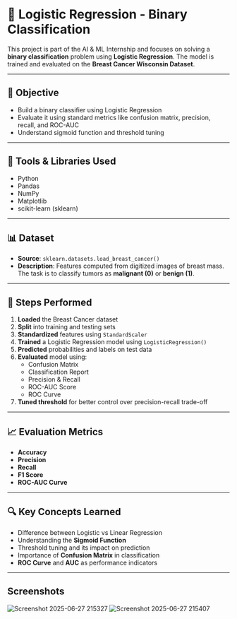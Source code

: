 # 🧠 Logistic Regression - Binary Classification

This project is part of the AI & ML Internship and focuses on solving a **binary classification** problem using **Logistic Regression**. The model is trained and evaluated on the **Breast Cancer Wisconsin Dataset**.

---

## 📌 Objective

- Build a binary classifier using Logistic Regression
- Evaluate it using standard metrics like confusion matrix, precision, recall, and ROC-AUC
- Understand sigmoid function and threshold tuning

---

## 🧰 Tools & Libraries Used

- Python
- Pandas
- NumPy
- Matplotlib
- scikit-learn (sklearn)

---

## 📊 Dataset

- **Source**: `sklearn.datasets.load_breast_cancer()`
- **Description**: Features computed from digitized images of breast mass. The task is to classify tumors as **malignant (0)** or **benign (1)**.

---

## 🧪 Steps Performed

1. **Loaded** the Breast Cancer dataset
2. **Split** into training and testing sets
3. **Standardized** features using `StandardScaler`
4. **Trained** a Logistic Regression model using `LogisticRegression()`
5. **Predicted** probabilities and labels on test data
6. **Evaluated** model using:
   - Confusion Matrix
   - Classification Report
   - Precision & Recall
   - ROC-AUC Score
   - ROC Curve
7. **Tuned threshold** for better control over precision-recall trade-off

---

## 📈 Evaluation Metrics

- **Accuracy**
- **Precision**
- **Recall**
- **F1 Score**
- **ROC-AUC Curve**

---

## 🔍 Key Concepts Learned

- Difference between Logistic vs Linear Regression
- Understanding the **Sigmoid Function**
- Threshold tuning and its impact on prediction
- Importance of **Confusion Matrix** in classification
- **ROC Curve** and **AUC** as performance indicators

---
## Screenshots
![Screenshot 2025-06-27 215327](https://github.com/user-attachments/assets/a89db39f-4589-4cc2-b7c7-dcc66e611f24)
![Screenshot 2025-06-27 215407](https://github.com/user-attachments/assets/ac6cdad7-2181-4576-a767-1b2ca434e927)


